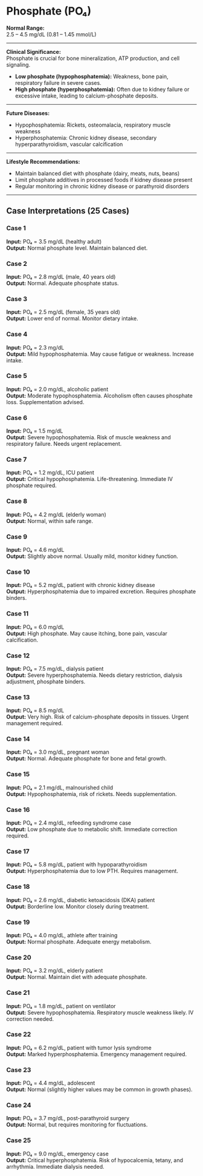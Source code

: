 # Phosphate (PO₄)

**Normal Range:**  
2.5 – 4.5 mg/dL (0.81 – 1.45 mmol/L)

---

**Clinical Significance:**  
Phosphate is crucial for bone mineralization, ATP production, and cell signaling.  
- **Low phosphate (hypophosphatemia):** Weakness, bone pain, respiratory failure in severe cases.  
- **High phosphate (hyperphosphatemia):** Often due to kidney failure or excessive intake, leading to calcium-phosphate deposits.  

---

**Future Diseases:**  
- Hypophosphatemia: Rickets, osteomalacia, respiratory muscle weakness  
- Hyperphosphatemia: Chronic kidney disease, secondary hyperparathyroidism, vascular calcification  

---

**Lifestyle Recommendations:**  
- Maintain balanced diet with phosphate (dairy, meats, nuts, beans)  
- Limit phosphate additives in processed foods if kidney disease present  
- Regular monitoring in chronic kidney disease or parathyroid disorders  

---

## Case Interpretations (25 Cases)

### Case 1  
**Input:** PO₄ = 3.5 mg/dL (healthy adult)  
**Output:** Normal phosphate level. Maintain balanced diet.  

### Case 2  
**Input:** PO₄ = 2.8 mg/dL (male, 40 years old)  
**Output:** Normal. Adequate phosphate status.  

### Case 3  
**Input:** PO₄ = 2.5 mg/dL (female, 35 years old)  
**Output:** Lower end of normal. Monitor dietary intake.  

### Case 4  
**Input:** PO₄ = 2.3 mg/dL  
**Output:** Mild hypophosphatemia. May cause fatigue or weakness. Increase intake.  

### Case 5  
**Input:** PO₄ = 2.0 mg/dL, alcoholic patient  
**Output:** Moderate hypophosphatemia. Alcoholism often causes phosphate loss. Supplementation advised.  

### Case 6  
**Input:** PO₄ = 1.5 mg/dL  
**Output:** Severe hypophosphatemia. Risk of muscle weakness and respiratory failure. Needs urgent replacement.  

### Case 7  
**Input:** PO₄ = 1.2 mg/dL, ICU patient  
**Output:** Critical hypophosphatemia. Life-threatening. Immediate IV phosphate required.  

### Case 8  
**Input:** PO₄ = 4.2 mg/dL (elderly woman)  
**Output:** Normal, within safe range.  

### Case 9  
**Input:** PO₄ = 4.6 mg/dL  
**Output:** Slightly above normal. Usually mild, monitor kidney function.  

### Case 10  
**Input:** PO₄ = 5.2 mg/dL, patient with chronic kidney disease  
**Output:** Hyperphosphatemia due to impaired excretion. Requires phosphate binders.  

### Case 11  
**Input:** PO₄ = 6.0 mg/dL  
**Output:** High phosphate. May cause itching, bone pain, vascular calcification.  

### Case 12  
**Input:** PO₄ = 7.5 mg/dL, dialysis patient  
**Output:** Severe hyperphosphatemia. Needs dietary restriction, dialysis adjustment, phosphate binders.  

### Case 13  
**Input:** PO₄ = 8.5 mg/dL  
**Output:** Very high. Risk of calcium-phosphate deposits in tissues. Urgent management required.  

### Case 14  
**Input:** PO₄ = 3.0 mg/dL, pregnant woman  
**Output:** Normal. Adequate phosphate for bone and fetal growth.  

### Case 15  
**Input:** PO₄ = 2.1 mg/dL, malnourished child  
**Output:** Hypophosphatemia, risk of rickets. Needs supplementation.  

### Case 16  
**Input:** PO₄ = 2.4 mg/dL, refeeding syndrome case  
**Output:** Low phosphate due to metabolic shift. Immediate correction required.  

### Case 17  
**Input:** PO₄ = 5.8 mg/dL, patient with hypoparathyroidism  
**Output:** Hyperphosphatemia due to low PTH. Requires management.  

### Case 18  
**Input:** PO₄ = 2.6 mg/dL, diabetic ketoacidosis (DKA) patient  
**Output:** Borderline low. Monitor closely during treatment.  

### Case 19  
**Input:** PO₄ = 4.0 mg/dL, athlete after training  
**Output:** Normal phosphate. Adequate energy metabolism.  

### Case 20  
**Input:** PO₄ = 3.2 mg/dL, elderly patient  
**Output:** Normal. Maintain diet with adequate phosphate.  

### Case 21  
**Input:** PO₄ = 1.8 mg/dL, patient on ventilator  
**Output:** Severe hypophosphatemia. Respiratory muscle weakness likely. IV correction needed.  

### Case 22  
**Input:** PO₄ = 6.2 mg/dL, patient with tumor lysis syndrome  
**Output:** Marked hyperphosphatemia. Emergency management required.  

### Case 23  
**Input:** PO₄ = 4.4 mg/dL, adolescent  
**Output:** Normal (slightly higher values may be common in growth phases).  

### Case 24  
**Input:** PO₄ = 3.7 mg/dL, post-parathyroid surgery  
**Output:** Normal, but requires monitoring for fluctuations.  

### Case 25  
**Input:** PO₄ = 9.0 mg/dL, emergency case  
**Output:** Critical hyperphosphatemia. Risk of hypocalcemia, tetany, and arrhythmia. Immediate dialysis needed.  

